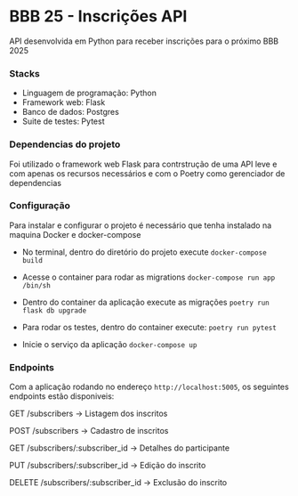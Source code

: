 # BBB 25 - Inscrições API

API desenvolvida em Python para receber inscrições para o próximo BBB 2025

### Stacks
- Linguagem de programação: Python
- Framework web: Flask
- Banco de dados: Postgres
- Suite de testes: Pytest

### Dependencias do projeto

Foi utilizado o framework web Flask para contrstrução de uma API leve e com apenas os recursos necessários e com o 
Poetry como gerenciador de dependencias


### Configuração

Para instalar e configurar o projeto é necessário que tenha instalado na maquina Docker e docker-compose

- No terminal, dentro do diretório do projeto execute
    `docker-compose build`

- Acesse o container para rodar as migrations
    `docker-compose run app /bin/sh`

- Dentro do container da aplicação execute as migrações
    `poetry run flask db upgrade`

- Para rodar os testes, dentro do container execute:
    `poetry run pytest`

- Inicie o serviço da aplicação
    `docker-compose up`


### Endpoints

Com a aplicação rodando no endereço `http://localhost:5005`, os seguintes endpoints estão disponiveis:

GET /subscribers -> Listagem dos inscritos

POST /subscribers -> Cadastro de inscritos

GET /subscribers/:subscriber_id -> Detalhes do participante

PUT /subscribers/:subscriber_id -> Edição do inscrito

DELETE /subscribers/:subscriber_id -> Exclusão do inscrito